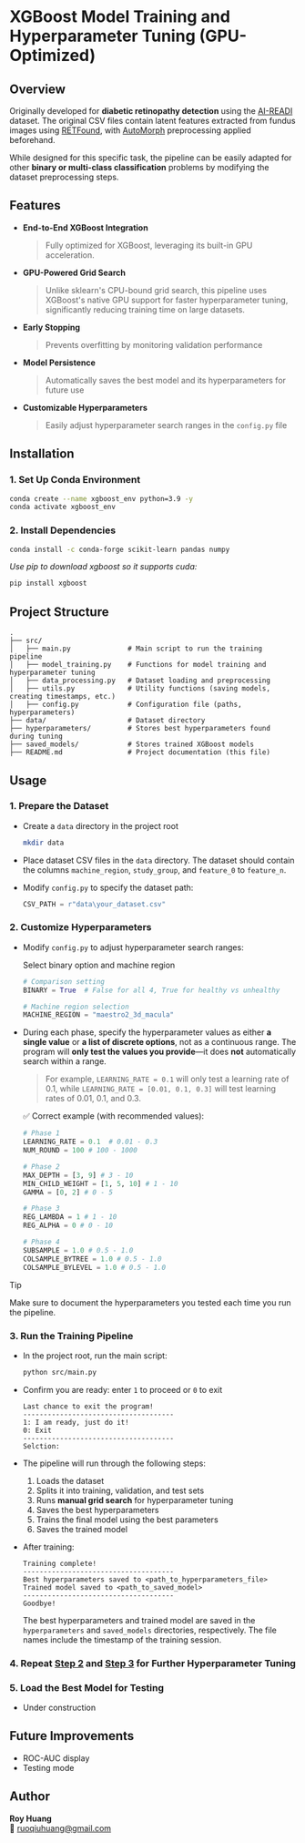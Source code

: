 # XGBoost Model Training and Hyperparameter Tuning (GPU-Optimized)

## Overview
Originally developed for **diabetic retinopathy detection** using the [AI-READI](https://aireadi.org/dataset) dataset. The original CSV files contain latent features extracted from fundus images using [RETFound](https://github.com/rmaphoh/RETFound_MAE), with [AutoMorph](https://github.com/rmaphoh/AutoMorph) preprocessing applied beforehand.

While designed for this specific task, the pipeline can be easily adapted for other **binary or multi-class classification** problems by modifying the dataset preprocessing steps.


## Features
- **End-to-End XGBoost Integration**
    > Fully optimized for XGBoost, leveraging its built-in GPU acceleration.
- **GPU-Powered Grid Search**
    > Unlike sklearn's CPU-bound grid search, this pipeline uses XGBoost's native GPU support for faster hyperparameter tuning, significantly reducing training time on large datasets.
- **Early Stopping**
    > Prevents overfitting by monitoring validation performance
- **Model Persistence**
    > Automatically saves the best model and its hyperparameters for future use
- **Customizable Hyperparameters**
    > Easily adjust hyperparameter search ranges in the `config.py` file


## Installation
### **1. Set Up Conda Environment**
```bash
conda create --name xgboost_env python=3.9 -y
conda activate xgboost_env
```

### **2. Install Dependencies**
```bash
conda install -c conda-forge scikit-learn pandas numpy
```
*Use pip to download xgboost so it supports cuda:*
```bash
pip install xgboost
```


## Project Structure
```
.
├── src/
│   ├── main.py              # Main script to run the training pipeline
│   ├── model_training.py    # Functions for model training and hyperparameter tuning
│   ├── data_processing.py   # Dataset loading and preprocessing
│   ├── utils.py             # Utility functions (saving models, creating timestamps, etc.)
│   ├── config.py            # Configuration file (paths, hyperparameters)
├── data/                    # Dataset directory
├── hyperparameters/         # Stores best hyperparameters found during tuning
├── saved_models/            # Stores trained XGBoost models
├── README.md                # Project documentation (this file)
```


## Usage
### **1. Prepare the Dataset**
- Create a `data` directory in the project root
    ```bash
    mkdir data
    ```

- Place dataset CSV files in the `data` directory. The dataset should contain the columns 
`machine_region`, `study_group`, and `feature_0` to `feature_n`.

- Modify `config.py` to specify the dataset path:
    ```python
    CSV_PATH = r"data\your_dataset.csv"
    ```

### **2. Customize Hyperparameters**
- Modify `config.py` to adjust hyperparameter search ranges:
    
    Select binary option and machine region
    ```python
    # Comparison setting
    BINARY = True  # False for all 4, True for healthy vs unhealthy

    # Machine region selection
    MACHINE_REGION = "maestro2_3d_macula"
    ```

- During each phase, specify the hyperparameter values as 
  either **a single value** or **a list of discrete options**, not as a continuous range. 
  The program will **only test the values you provide**—it does **not** 
  automatically search within a range.

    > For example, `LEARNING_RATE = 0.1` will only test a learning rate of 0.1,
    while `LEARNING_RATE = [0.01, 0.1, 0.3]` will test learning rates of 0.01, 0.1, and 0.3.

    ✅ Correct example (with recommended values): 
    ```python
    # Phase 1
    LEARNING_RATE = 0.1  # 0.01 - 0.3
    NUM_ROUND = 100 # 100 - 1000

    # Phase 2
    MAX_DEPTH = [3, 9] # 3 - 10
    MIN_CHILD_WEIGHT = [1, 5, 10] # 1 - 10
    GAMMA = [0, 2] # 0 - 5

    # Phase 3
    REG_LAMBDA = 1 # 1 - 10
    REG_ALPHA = 0 # 0 - 10

    # Phase 4
    SUBSAMPLE = 1.0 # 0.5 - 1.0
    COLSAMPLE_BYTREE = 1.0 # 0.5 - 1.0
    COLSAMPLE_BYLEVEL = 1.0 # 0.5 - 1.0
    ```

> [!TIP]  
> Make sure to document the hyperparameters you tested each time you run the pipeline.

### **3. Run the Training Pipeline**
- In the project root, run the main script:
    ```bash
    python src/main.py
    ```

- Confirm you are ready: enter `1` to proceed or `0` to exit
    ```console
    Last chance to exit the program!
    -------------------------------------
    1: I am ready, just do it!
    0: Exit
    -------------------------------------
    Selction: 
    ```

- The pipeline will run through the following steps: 
    1. Loads the dataset
    2. Splits it into training, validation, and test sets
    3. Runs **manual grid search** for hyperparameter tuning
    4. Saves the best hyperparameters
    5. Trains the final model using the best parameters
    6. Saves the trained model

- After training: 
    ```console
    Training complete!
    -------------------------------------
    Best hyperparameters saved to <path_to_hyperparameters_file>
    Trained model saved to <path_to_saved_model>
    -------------------------------------
    Goodbye!
    ```
    The best hyperparameters and trained model are saved in the `hyperparameters` and `saved_models` directories, respectively. The file names include the timestamp of the training session.

### **4. Repeat [Step 2](#2-customize-hyperparameters) and [Step 3](#3-run-the-training-pipeline) for Further Hyperparameter Tuning**

### **5. Load the Best Model for Testing**
- Under construction


## Future Improvements
- ROC-AUC display
- Testing mode 


## Author
**Roy Huang**  
📧 ruoqiuhuang@gmail.com

